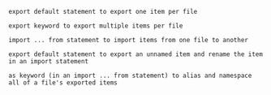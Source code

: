 ``export default statement to export one item per file``

``export keyword to export multiple items per file``

``import ... from statement to import items from one file to another``

``export default statement to export an unnamed item and rename the item in an import statement``

``as keyword (in an import ... from statement) to alias and namespace all of a file's exported items``

<!--
'-Browser support for ES6 Modules-'
ES6 modules can only be used when a file is specified as a module. You can use an HTTP server to serve an HTML file with a <script> tag of type="module". By running a local web server, you gain browser support for ES6 module syntax by using a <script> tag in an HTML file to specify a JavaScript file as an ES6 module (not just a normal JavaScript file). Note the <script> tag of type="module" below: -->

<script type="module" src="./wallet.js"></script>

